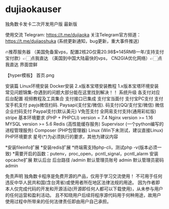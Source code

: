 # dujiaokauser
独角数卡发卡二次开发用户版 最新版


使用交流
Telegram: https://t.me/dujiaoka
关注Telegram官方频道：https://t.me/dujiaoshuka (系统更新通知，bug更新，重大事件推送)

🔥推荐服务器
（美国免备案vps，配置2核2G仅需20.98$≈145RMB一年/支持支付宝付款）👉🏻点我直达
（美国到中国大陆最快的vps， CN2GIA优化网络）👉🏻点我直达
界面尝鲜


【hyper模板】
首页.png

安装篇
Linux环境安装
Docker安装
2.x版本宝塔安装教程
1.x版本宝塔环境安装
常见问题锦集-你遇到的问题大部分能在这里找到解决！！
系统升级
各支付对应后台配置
视频教程及工具集合
支付接口已集成
 支付宝当面付
 支付宝PC支付
 支付宝手机支付
 payjs微信扫码.
 Paysapi(支付宝/微信).
 码支付(QQ/支付宝/微信)
 微信企业扫码支付
 Paypal支付(默认美元)
 V免签支付
 全网易支付支持(通用彩虹版)
 stripe
基本环境要求
(PHP + PHPCLI) version = 7.4
Nginx version >= 1.16
MYSQL version >= 5.6
Redis (高性能缓存服务)
Supervisor (一个python编写的进程管理服务)
Composer (PHP包管理器)
Linux (Win下未测试，建议直接Linux)
PHP环境要求
星号(*)为必须执行的要求，其他为建议内容

*安装fileinfo扩展
*安装redis扩展
*终端需支持php-cli，测试php -v(版本必须一致)
*需要开启的函数：putenv，proc_open，pcntl_signal，pcntl_alarm
安装opcache扩展
默认后台
后台路径 /admin
默认管理员账号 admin
默认管理员密码 admin



免责声明
独角数卡程序是免费开源的产品，仅用于学习交流使用！
不可用于任何违反中华人民共和国(含台湾省)或使用者所在地区法律法规的用途。
因为作者即本人仅完成代码的开发和开源活动(开源即任何人都可以下载使用)，从未参与用户的任何运营和盈利活动。
且不知晓用户后续将程序源代码用于何种用途，故用户使用过程中所带来的任何法律责任即由用户自己承担。
